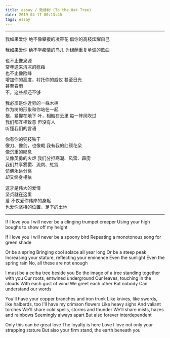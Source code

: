 ```yaml
---
title: essay / 致橡树 (To the Oak Tree)
date: 2019-04-17 00:13:40
tags: essay
---
```


-------------------


我如果爱你
绝不像攀援的凌霄花
借你的高枝炫耀自己
 	 
我如果爱你
绝不学痴情的鸟儿
为绿荫重复单调的歌曲	
 	 
也不止像泉源	
常年送来清凉的慰藉	
也不止像险峰	
增加你的高度，衬托你的威仪
甚至日光	
甚至春雨	
不，这些都还不够	
 	 
我必须是你近旁的一株木棉	
作为树的形象和你站在一起	
根，紧握在地下	
叶，相触在云里	
每一阵风吹过	
我们都互相致意	
但没有人	
听懂我们的言语	
 	 
你有你的铜枝铁干	
像刀、像剑，也像戟
我有我的红硕花朵	
像沉重的叹息	
又像英勇的火炬	
我们分担寒潮、风雷、霹雳	
我们共享雾霭、流岚、虹霓	
仿佛永远分离	
却又终身相依	
 	 
这才是伟大的爱情	
坚贞就在这里	
爱
不仅爱你伟岸的身躯	
也爱你坚持的位置，足下的土地	

-------------------

If I love you 
I will never be a clinging trumpet creeper
Using your high boughs to show off my height

If I love you
I will never be a spoony bird
Repeating a monotonous song for green shade

Or be a spring
Bringing cool solace all year long
Or be a steep peak
Increasing your stature, reflecting your eminence
Even the sunlight
Even the spring rain
No, all these are not enough

I must be a ceiba tree beside you
Be the image of a tree standing together with you
Our roots, entwined underground
Our leaves, touching in the clouds
With each gust of wind
We greet each other
But nobody
Can understand our words

You'll have your copper branches and iron trunk
Like knives, like swords, like halberds, too
I'll have my crimson flowers
Like heavy sighs
And valiant torches
We'll share cold spells, storms and thunder
We'll share mists, hazes and rainbows
Seemingly always apart
But also forever interdependent

Only this can be great love
The loyalty is here
Love
I love not only your strapping stature
But also your firm stand, the earth beneath you


